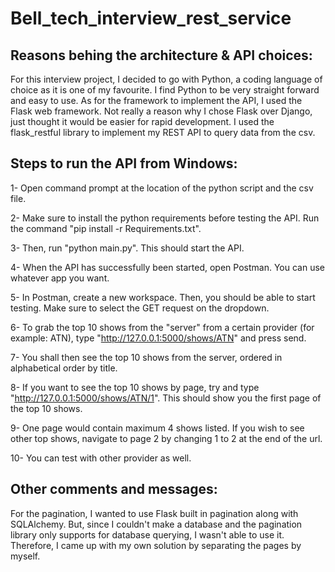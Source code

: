 # Bell_tech_interview_rest_service
  
## Reasons behing the architecture & API choices:
For this interview project, I decided to go with Python, a coding language of choice as it is one of my favourite. I find Python to be very straight forward and easy to use. As for the framework to implement the API, I used the Flask web framework. Not really a reason why I chose Flask over Django, just thought it would be easier for rapid development. I used the flask_restful library to implement my REST API to query data from the csv.   

## Steps to run the API from Windows:
1- Open command prompt at the location of the python script and the csv file.  

2- Make sure to install the python requirements before testing the API. Run the command "pip install -r Requirements.txt".  

3- Then, run "python main.py". This should start the API.  

4- When the API has successfully been started, open Postman. You can use whatever app you want.  

5- In Postman, create a new workspace. Then, you should be able to start testing. Make sure to select the GET request on the dropdown.  

6- To grab the top 10 shows from the "server" from a certain provider (for example: ATN), type "http://127.0.0.1:5000/shows/ATN" and press send.  

7- You shall then see the top 10 shows from the server, ordered in alphabetical order by title.  

8- If you want to see the top 10 shows by page, try and type "http://127.0.0.1:5000/shows/ATN/1". This should show you the first page of the top 10 shows.  

9- One page would contain maximum 4 shows listed. If you wish to see other top shows, navigate to page 2 by changing 1 to 2 at the end of the url.

10- You can test with other provider as well.  

## Other comments and messages:  
For the pagination, I wanted to use Flask built in pagination along with SQLAlchemy. But, since I couldn't make a database and the pagination library only supports for database querying, I wasn't able to use it. Therefore, I came up with my own solution by separating the pages by myself. 
